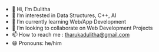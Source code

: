 - 👋 Hi, I’m Dulitha
- 👀 I’m interested in Data Structures, C++, AI
- 🌱 I’m currently learning Web/App Development
- 💞️ I’m looking to collaborate on Web Development Projects
- 📫 How to reach me : tharukadulitha@gmail.com
- 😄 Pronouns: he/him


<!---
pererabsdt/pererabsdt is a ✨ special ✨ repository because its `README.md` (this file) appears on your GitHub profile.
You can click the Preview link to take a look at your changes.
--->
